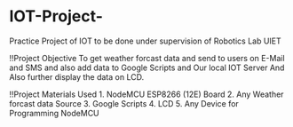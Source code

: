 # IOT-Project-
Practice Project of IOT to be done under supervision of Robotics Lab UIET


!!Project Objective
    To get weather forcast data and send to users on E-Mail and SMS and also add data to Google Scripts and Our local IOT Server And Also further display the data on LCD.
  
!!Project Materials Used
    1. NodeMCU ESP8266 (12E) Board
    2. Any Weather forcast data Source
    3. Google Scripts
    4. LCD 
    5. Any Device for Programming NodeMCU



    
